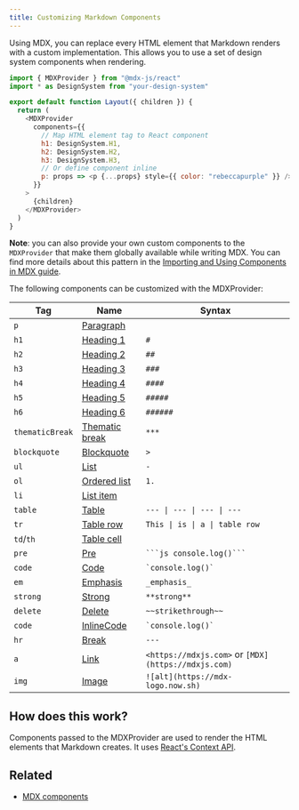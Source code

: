 ```yaml
---
title: Customizing Markdown Components
---
```


Using MDX, you can replace every HTML element that Markdown renders with a custom implementation. This allows you to use a set of design system components when rendering.

```jsx:title=src/components/layout.js
import { MDXProvider } from "@mdx-js/react"
import * as DesignSystem from "your-design-system"

export default function Layout({ children }) {
  return (
    <MDXProvider
      components={{
        // Map HTML element tag to React component
        h1: DesignSystem.H1,
        h2: DesignSystem.H2,
        h3: DesignSystem.H3,
        // Or define component inline
        p: props => <p {...props} style={{ color: "rebeccapurple" }} />,
      }}
    >
      {children}
    </MDXProvider>
  )
}
```

**Note**: you can also provide your own custom components to the `MDXProvider` that make them globally available while writing MDX. You can find more details about this pattern in the [Importing and Using Components in MDX guide](/docs/mdx/importing-and-using-components/#make-components-available-globally-as-shortcodes).

The following components can be customized with the MDXProvider:

| Tag | Name | Syntax |
| --- | --- | --- |
| `p` | [Paragraph](https://github.com/syntax-tree/mdast#paragraph) |  |
| `h1` | [Heading 1](https://github.com/syntax-tree/mdast#heading) | `#` |
| `h2` | [Heading 2](https://github.com/syntax-tree/mdast#heading) | `##` |
| `h3` | [Heading 3](https://github.com/syntax-tree/mdast#heading) | `###` |
| `h4` | [Heading 4](https://github.com/syntax-tree/mdast#heading) | `####` |
| `h5` | [Heading 5](https://github.com/syntax-tree/mdast#heading) | `#####` |
| `h6` | [Heading 6](https://github.com/syntax-tree/mdast#heading) | `######` |
| `thematicBreak` | [Thematic break](https://github.com/syntax-tree/mdast#thematicbreak) | `***` |
| `blockquote` | [Blockquote](https://github.com/syntax-tree/mdast#blockquote) | `>` |
| `ul` | [List](https://github.com/syntax-tree/mdast#list) | `-` |
| `ol` | [Ordered list](https://github.com/syntax-tree/mdast#list) | `1.` |
| `li` | [List item](https://github.com/syntax-tree/mdast#listitem) |  |
| `table` | [Table](https://github.com/syntax-tree/mdast#table) | `--- \| --- \| --- \| ---` |
| `tr` | [Table row](https://github.com/syntax-tree/mdast#tablerow) | `This \| is \| a \| table row` |
| `td`/`th` | [Table cell](https://github.com/syntax-tree/mdast#tablecell) |  |
| `pre` | [Pre](https://github.com/syntax-tree/mdast#code) | ` ```js console.log()``` ` |
| `code` | [Code](https://github.com/syntax-tree/mdast#code) | `` `console.log()` `` |
| `em` | [Emphasis](https://github.com/syntax-tree/mdast#emphasis) | `_emphasis_` |
| `strong` | [Strong](https://github.com/syntax-tree/mdast#strong) | `**strong**` |
| `delete` | [Delete](https://github.com/syntax-tree/mdast#delete) | `~~strikethrough~~` |
| `code` | [InlineCode](https://github.com/syntax-tree/mdast#inlinecode) | `` `console.log()` `` |
| `hr` | [Break](https://github.com/syntax-tree/mdast#break) | `---` |
| `a` | [Link](https://github.com/syntax-tree/mdast#link) | `<https://mdxjs.com>` or `[MDX](https://mdxjs.com)` |
| `img` | [Image](https://github.com/syntax-tree/mdast#image) | `![alt](https://mdx-logo.now.sh)` |

## How does this work?

Components passed to the MDXProvider are used to render the HTML elements that Markdown creates. It uses [React's Context API](https://reactjs.org/docs/context.html).

## Related

- [MDX components](https://mdxjs.com/getting-started/)
